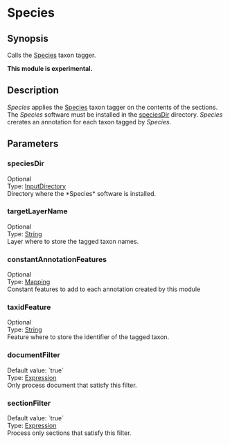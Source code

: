 <h1 class="module">Species</h1>

## Synopsis

Calls the [Species]() taxon tagger.

**This module is experimental.**

## Description

*Species* applies the [Species](XXX) taxon tagger on the contents of the sections. The *Species* software must be installed in the <a href="#speciesDir" class="param">speciesDir</a> directory. *Species* crerates an annotation for each taxon tagged by *Species*.

## Parameters

<a name="speciesDir">

### speciesDir

<div class="param-level param-level-optional">Optional
</div>
<div class="param-type">Type: <a href="../converter/org.bibliome.util.files.InputDirectory" class="converter">InputDirectory</a>
</div>
Directory where the *Species* software is installed.

<a name="targetLayerName">

### targetLayerName

<div class="param-level param-level-optional">Optional
</div>
<div class="param-type">Type: <a href="../converter/java.lang.String" class="converter">String</a>
</div>
Layer where to store the tagged taxon names.

<a name="constantAnnotationFeatures">

### constantAnnotationFeatures

<div class="param-level param-level-optional">Optional
</div>
<div class="param-type">Type: <a href="../converter/alvisnlp.module.types.Mapping" class="converter">Mapping</a>
</div>
Constant features to add to each annotation created by this module

<a name="taxidFeature">

### taxidFeature

<div class="param-level param-level-optional">Optional
</div>
<div class="param-type">Type: <a href="../converter/java.lang.String" class="converter">String</a>
</div>
Feature where to store the identifier of the tagged taxon.

<a name="documentFilter">

### documentFilter

<div class="param-level param-level-default-value">Default value: `true`
</div>
<div class="param-type">Type: <a href="../converter/alvisnlp.corpus.expressions.Expression" class="converter">Expression</a>
</div>
Only process document that satisfy this filter.

<a name="sectionFilter">

### sectionFilter

<div class="param-level param-level-default-value">Default value: `true`
</div>
<div class="param-type">Type: <a href="../converter/alvisnlp.corpus.expressions.Expression" class="converter">Expression</a>
</div>
Process only sections that satisfy this filter.

